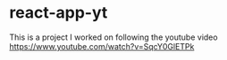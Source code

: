 # react-app-yt
This is a project I worked on following the youtube video
https://www.youtube.com/watch?v=SqcY0GlETPk

